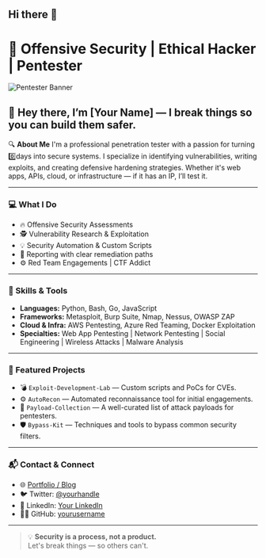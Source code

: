 ## Hi there 👋
# 🐍 Offensive Security | Ethical Hacker | Pentester

![Pentester Banner](https://your-cool-banner-image-link.com)

## 👋 Hey there, I’m [Your Name] — I break things so you can build them safer.

🔍 **About Me**
I'm a professional penetration tester with a passion for turning 0️⃣days into secure systems. I specialize in identifying vulnerabilities, writing exploits, and creating defensive hardening strategies. Whether it's web apps, APIs, cloud, or infrastructure — if it has an IP, I’ll test it.

---

### 💻 What I Do
- 🔥 Offensive Security Assessments  
- 🕵️ Vulnerability Research & Exploitation  
- 💡 Security Automation & Custom Scripts  
- 📜 Reporting with clear remediation paths  
- ⚙️ Red Team Engagements | CTF Addict  

---

### 🧠 Skills & Tools

- **Languages:** Python, Bash, Go, JavaScript
- **Frameworks:** Metasploit, Burp Suite, Nmap, Nessus, OWASP ZAP
- **Cloud & Infra:** AWS Pentesting, Azure Red Teaming, Docker Exploitation
- **Specialties:** Web App Pentesting | Network Pentesting | Social Engineering | Wireless Attacks | Malware Analysis

---

### 📂 Featured Projects

- 💣 `Exploit-Development-Lab` — Custom scripts and PoCs for CVEs.
- ⚙️ `AutoRecon` — Automated reconnaissance tool for initial engagements.
- 🧬 `Payload-Collection` — A well-curated list of attack payloads for pentesters.
- 🛡️ `Bypass-Kit` — Techniques and tools to bypass common security filters.

---

### 📬 Contact & Connect

- 🌐 [Portfolio / Blog](https://yourwebsite.com)
- 🐦 Twitter: [@yourhandle](https://twitter.com/yourhandle)
- 💼 LinkedIn: [Your LinkedIn](https://linkedin.com/in/yourhandle)
- 🧑‍💻 GitHub: [yourusername](https://github.com/yourusername)

---

> 💡 **Security is a process, not a product.**   
> Let's break things — so others can't.



<!--
**kenshin-707/kenshin-707** is a ✨ _special_ ✨ repository because its `README.md` (this file) appears on your GitHub profile.

Here are some ideas to get you started:

- 🔭 I’m currently working on ...
- 🌱 I’m currently learning ...
- 👯 I’m looking to collaborate on ...
- 🤔 I’m looking for help with ...
- 💬 Ask me about ...
- 📫 How to reach me: ...
- 😄 Pronouns: ...
- ⚡ Fun fact: ...
-->
